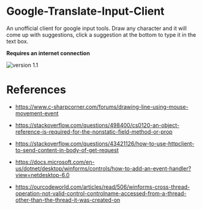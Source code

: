 # Google-Translate-Input-Client
An unofficial client for google input tools. Draw any character and it will come up with suggestions, click a suggestion at the bottom to type it in the text box.

**Requires an internet connection**

![version 1.1](https://user-images.githubusercontent.com/66906618/188327505-c4967a37-dd4b-4a38-ad9d-71d01563d121.png)


# References
* https://www.c-sharpcorner.com/forums/drawing-line-using-mouse-movement-event

* https://stackoverflow.com/questions/498400/cs0120-an-object-reference-is-required-for-the-nonstatic-field-method-or-prop

* https://stackoverflow.com/questions/43421126/how-to-use-httpclient-to-send-content-in-body-of-get-request

* https://docs.microsoft.com/en-us/dotnet/desktop/winforms/controls/how-to-add-an-event-handler?view=netdesktop-6.0

* https://ourcodeworld.com/articles/read/506/winforms-cross-thread-operation-not-valid-control-controlname-accessed-from-a-thread-other-than-the-thread-it-was-created-on
